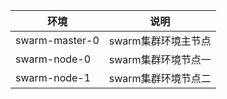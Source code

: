
| 环境           | 说明           |
-------|----------
| swarm-master-0      | swarm集群环境主节点      |
| swarm-node-0      | swarm集群环境节点一      | 
| swarm-node-1      | swarm集群环境节点二      |
	